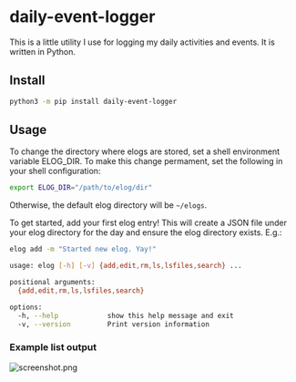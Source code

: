 # daily-event-logger

This is a little utility I use for logging my daily activities and events. It is written in Python.

## Install

```bash
python3 -m pip install daily-event-logger
```

## Usage

To change the directory where elogs are stored, set a shell environment variable ELOG_DIR. To make this change permament, set the following in your shell configuration:

```bash
export ELOG_DIR="/path/to/elog/dir"
```

Otherwise, the default elog directory will be `~/elogs`.

To get started, add your first elog entry! This will create a JSON file under your elog directory for the day and ensure the elog directory exists. E.g.:

```bash
elog add -m "Started new elog. Yay!"
```

```bash
usage: elog [-h] [-v] {add,edit,rm,ls,lsfiles,search} ...

positional arguments:
  {add,edit,rm,ls,lsfiles,search}

options:
  -h, --help            show this help message and exit
  -v, --version         Print version information
```

### Example list output
![screenshot.png](/screenshot.png)


